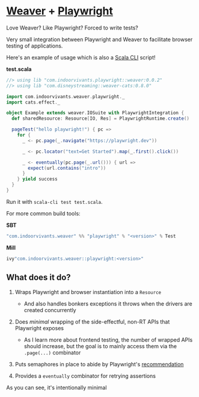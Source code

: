 # [Weaver](https://disneystreaming.github.io/weaver-test/) + [Playwright](https://playwright.dev/java/docs/intro)

Love Weaver? Like Playwright? Forced to write tests?

Very small integration between Playwright and Weaver to facilitate browser testing of applications.

Here's an example of usage which is also a [Scala CLI](https://scala-cli.virtuslab.org/) script!

**test.scala**
```scala mdoc
//> using lib "com.indoorvivants.playwright::weaver:0.0.2"
//> using lib "com.disneystreaming::weaver-cats:0.8.0"

import com.indoorvivants.weaver.playwright._
import cats.effect._

object Example extends weaver.IOSuite with PlaywrightIntegration {
  def sharedResource: Resource[IO, Res] = PlaywrightRuntime.create()

  pageTest("hello playwright!") { pc =>
    for {
      _ <- pc.page(_.navigate("https://playwright.dev"))

      _ <- pc.locator("text=Get Started").map(_.first().click())

      _ <- eventually(pc.page(_.url())) { url =>
        expect(url.contains("intro"))
      }
    } yield success
  }
}
```

Run it with `scala-cli test test.scala`.

For more common build tools:

**SBT**
```scala
"com.indoorvivants.weaver" %% "playwright" % "<version>" % Test
```

**Mill**
```scala
ivy"com.indoorvivants.weaver::playwright:<version>"
```


## What does it do?

1. Wraps Playwright and browser instantiation into a `Resource`

   - And also handles bonkers exceptions it throws when the drivers are created concurrently

2. Does _minimal_ wrapping of the side-effectful, non-RT APIs that Playwright exposes 

   - As I learn more about frontend testing, the number of wrapped APIs should increase,
       but the goal is to mainly access them via the `.page(...)` combinator

3. Puts semaphores in place to abide by Playwright's [recommendation](https://playwright.dev/java/docs/test-runners#running-tests-in-parallel)

4. Provides a `eventually` combinator for retrying assertions

As you can see, it's intentionally minimal
